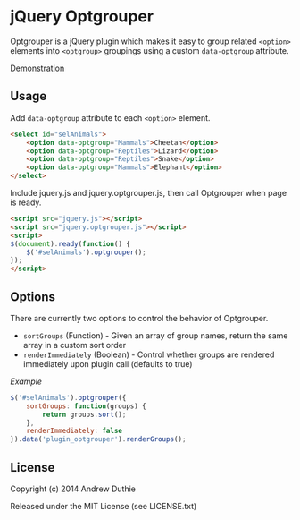 # jQuery Optgrouper

Optgrouper is a jQuery plugin which makes it easy to group related `<option>` elements into `<optgroup>` groupings using a custom `data-optgroup` attribute.

[Demonstration](http://aduth.github.com/jquery.optgrouper/)

## Usage

Add `data-optgroup` attribute to each `<option>` element.

```html
<select id="selAnimals">
    <option data-optgroup="Mammals">Cheetah</option>
    <option data-optgroup="Reptiles">Lizard</option>
    <option data-optgroup="Reptiles">Snake</option>
    <option data-optgroup="Mammals">Elephant</option>
</select>
```

Include jquery.js and jquery.optgrouper.js, then call Optgrouper when page is ready.

```html
<script src="jquery.js"></script>
<script src="jquery.optgrouper.js"></script>
<script>
$(document).ready(function() {
    $('#selAnimals').optgrouper();
});
</script>
```

## Options

There are currently two options to control the behavior of Optgrouper.

* `sortGroups` (Function) - Given an array of group names, return the same array in a custom sort order
* `renderImmediately` (Boolean) - Control whether groups are rendered immediately upon plugin call (defaults to true)

_Example_

```javascript
$('#selAnimals').optgrouper({
    sortGroups: function(groups) {
        return groups.sort();
    },
    renderImmediately: false
}).data('plugin_optgrouper').renderGroups();

```

## License

Copyright (c) 2014 Andrew Duthie

Released under the MIT License (see LICENSE.txt)
